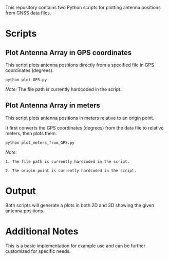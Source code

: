 This repository contains two Python scripts for plotting antenna positions from GNSS data files.

# Scripts
## Plot Antenna Array in GPS coordinates

This script plots antenna positions directly from a specified file in  GPS coordinates (degrees).  

`python plot_GPS.py`

*Note:* The file path is currently hardcoded in the script.

## Plot Antenna Array in meters

This script plots antenna positions in meters relative to an origin point. 

It first converts the GPS coordinates (degrees) from the data file to relative meters, then plots them.

`python plot_meters_from_GPS.py`

*Note:*
    
    1. The file path is currently hardcoded in the script. 
    
    2. The origin point is currently hardcoded in the script.


# Output

Both scripts will generate a plots in both 2D and 3D showing the given antenna positions.

# Additional Notes

This is a basic implementation for example use and can be further customized for specific needs.
